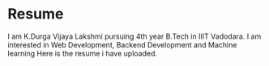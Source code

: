 # Resume
I am K.Durga Vijaya Lakshmi pursuing 4th year B.Tech in IIIT Vadodara.
I am interested in Web Development, Backend Development and Machine learning
Here is the resume i have uploaded.
